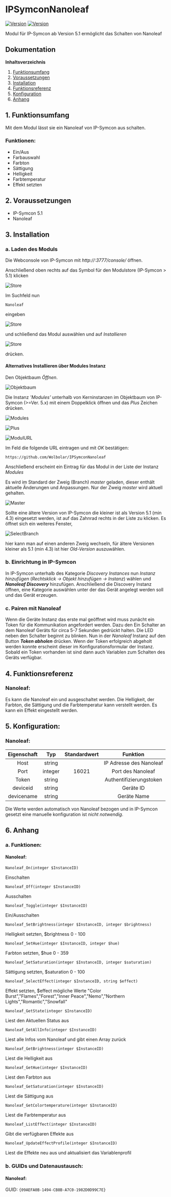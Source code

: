 # IPSymconNanoleaf
[![Version](https://img.shields.io/badge/Symcon-PHPModul-red.svg)](https://www.symcon.de/service/dokumentation/entwicklerbereich/sdk-tools/sdk-php/)
[![Version](https://img.shields.io/badge/Symcon%20Version-%3E%205.1-green.svg)](https://www.symcon.de/service/dokumentation/installation/)

Modul für IP-Symcon ab Version 5.1 ermöglicht das Schalten von Nanoleaf

## Dokumentation

**Inhaltsverzeichnis**

1. [Funktionsumfang](#1-funktionsumfang)  
2. [Voraussetzungen](#2-voraussetzungen)  
3. [Installation](#3-installation)  
4. [Funktionsreferenz](#4-funktionsreferenz)
5. [Konfiguration](#5-konfiguration)  
6. [Anhang](#6-anhang)  

## 1. Funktionsumfang

Mit dem Modul lässt sie ein Nanoleaf von IP-Symcon aus schalten.

### Funktionen:  

 - Ein/Aus 
 - Farbauswahl
 - Farbton
 - Sättigung
 - Helligkeit
 - Farbtemperatur
 - Effekt setzten
	  
## 2. Voraussetzungen

 - IP-Symcon 5.1
 - Nanoleaf

## 3. Installation

### a. Laden des Moduls

Die Webconsole von IP-Symcon mit _http://<IP-Symcon IP>:3777/console/_ öffnen. 


Anschließend oben rechts auf das Symbol für den Modulstore (IP-Symcon > 5.1) klicken

![Store](img/store_icon.png?raw=true "open store")

Im Suchfeld nun

```
Nanoleaf
```  

eingeben

![Store](img/module_store_search.png?raw=true "module search")

und schließend das Modul auswählen und auf _Installieren_

![Store](img/install.png?raw=true "install")

drücken.


#### Alternatives Installieren über Modules Instanz

Den Objektbaum _Öffnen_.

![Objektbaum](img/objektbaum.png?raw=true "Objektbaum")	

Die Instanz _'Modules'_ unterhalb von Kerninstanzen im Objektbaum von IP-Symcon (>=Ver. 5.x) mit einem Doppelklick öffnen und das  _Plus_ Zeichen drücken.

![Modules](img/Modules.png?raw=true "Modules")	

![Plus](img/plus.png?raw=true "Plus")	

![ModulURL](img/add_module.png?raw=true "Add Module")
 
Im Feld die folgende URL eintragen und mit _OK_ bestätigen:

```
https://github.com/Wolbolar/IPSymconNanoleaf
```  
	
Anschließend erscheint ein Eintrag für das Modul in der Liste der Instanz _Modules_    

Es wird im Standard der Zweig (Branch) _master_ geladen, dieser enthält aktuelle Änderungen und Anpassungen.
Nur der Zweig _master_ wird aktuell gehalten.

![Master](img/master.png?raw=true "master") 

Sollte eine ältere Version von IP-Symcon die kleiner ist als Version 5.1 (min 4.3) eingesetzt werden, ist auf das Zahnrad rechts in der Liste zu klicken.
Es öffnet sich ein weiteres Fenster,

![SelectBranch](img/select_branch.png?raw=true "select branch") 

hier kann man auf einen anderen Zweig wechseln, für ältere Versionen kleiner als 5.1 (min 4.3) ist hier
_Old-Version_ auszuwählen. 


### b. Einrichtung in IP-Symcon
	
In IP-Symcon unterhalb des Kategorie _Discovery Instances_ nun _Instanz hinzufügen_ (_Rechtsklick -> Objekt hinzufügen -> Instanz_) wählen und __*Nanoleaf Discovery*__ hinzufügen.
Anschließend die Discovery Instanz öffnen, eine Kategorie auswählen unter der das Gerät angelegt werden soll und das Gerät erzeugen.

### c. Pairen mit Nanoleaf

Wenn die Geräte Instanz das erste mal geöffnet wird muss zunächt ein Token für die Kommunikation angefordert werden. 
Dazu den Ein Schalter an dem Nanoleaf Geräts für circa 5-7 Sekunden gedrückt halten. Die LED neben den Schalter beginnt zu blinken. Nun in der _Nanoleaf_ Instanz auf den Button
_**Token abholen**_ drücken. Wenn der Token erfolgreich abgeholt werden konnte erscheint dieser im Konfigurationsformular der Instanz. Sobald ein Token vorhanden ist sind dann auch Variablen zum Schalten des Geräts verfügbar.


## 4. Funktionsreferenz

### Nanoleaf:

Es kann die Nanoleaf ein und ausgeschaltet werden. Die Helligkeit, der Farbton, die Sättigung und die Farbtemperatur kann verstellt werden.
Es kann ein Effekt eingestellt werden.


## 5. Konfiguration:

### Nanoleaf:

| Eigenschaft | Typ     | Standardwert | Funktion                                  |
| :---------: | :-----: | :----------: | :---------------------------------------: |
| Host        | string  |              | IP Adresse des Nanoleaf                   |
| Port        | integer |    16021     | Port des Nanoleaf                         |
| Token       | string  |              | Authentifizierungstoken                   |
| deviceid    | string  |              | Geräte ID                                 |
| devicename  | string  |              | Geräte Name                               |

Die Werte werden automatisch von Nanoleaf bezogen und in IP-Symcon gesetzt eine manuelle konfiguration ist _nicht notwendig_.


## 6. Anhang

###  a. Funktionen:

#### Nanoleaf:

`Nanoleaf_On(integer $InstanceID)`

Einschalten

`Nanoleaf_Off(integer $InstanceID)`

Ausschalten

`Nanoleaf_Toggle(integer $InstanceID)`

Ein/Ausschalten

`Nanoleaf_SetBrightness(integer $InstanceID, integer $brightness)`

Helligkeit setzten, $brightness 0 - 100

`Nanoleaf_SetHue(integer $InstanceID, integer $hue)`

Farbton setzten, $hue 0 - 359

`Nanoleaf_SetSaturation(integer $InstanceID, integer $saturation)`

Sättigung setzten, $saturation 0 - 100

`Nanoleaf_SelectEffect(integer $InstanceID, string $effect)`

Effekt setzten, $effect mögliche Werte "Color Burst","Flames","Forest","Inner Peace","Nemo","Northern Lights","Romantic","Snowfall"

`Nanoleaf_GetState(integer $InstanceID)`

Liest den Aktuellen Status aus

`Nanoleaf_GetAllInfo(integer $InstanceID)`

Liest alle Infos vom Nanoleaf und gibt einen Array zurück

`Nanoleaf_GetBrightness(integer $InstanceID)`

Liest die Helligkeit aus

`Nanoleaf_GetHue(integer $InstanceID)`

Liest den Farbton aus

`Nanoleaf_GetSaturation(integer $InstanceID)`

Liest die Sättigung aus

`Nanoleaf_GetColortemperature(integer $InstanceID)`

Liest die Farbtemperatur aus

`Nanoleaf_ListEffect(integer $InstanceID)`

Gibt die verfügbaren Effekte aus

`Nanoleaf_UpdateEffectProfile(integer $InstanceID)`

Liest die Effekte neu aus und aktualisiert das Variablenprofil


###  b. GUIDs und Datenaustausch:

#### Nanoleaf:

GUID: `{09AEFA0B-1494-CB8B-A7C0-1982D0D99C7E}` 